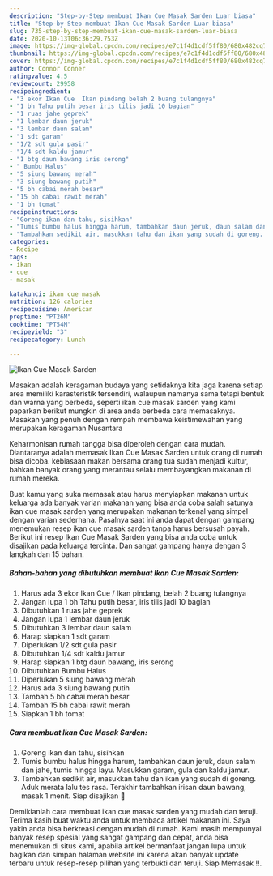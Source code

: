 ```yaml
---
description: "Step-by-Step membuat Ikan Cue Masak Sarden Luar biasa"
title: "Step-by-Step membuat Ikan Cue Masak Sarden Luar biasa"
slug: 735-step-by-step-membuat-ikan-cue-masak-sarden-luar-biasa
date: 2020-10-13T06:36:29.753Z
image: https://img-global.cpcdn.com/recipes/e7c1f4d1cdf5ff80/680x482cq70/ikan-cue-masak-sarden-foto-resep-utama.jpg
thumbnail: https://img-global.cpcdn.com/recipes/e7c1f4d1cdf5ff80/680x482cq70/ikan-cue-masak-sarden-foto-resep-utama.jpg
cover: https://img-global.cpcdn.com/recipes/e7c1f4d1cdf5ff80/680x482cq70/ikan-cue-masak-sarden-foto-resep-utama.jpg
author: Connor Conner
ratingvalue: 4.5
reviewcount: 29958
recipeingredient:
- "3 ekor Ikan Cue  Ikan pindang belah 2 buang tulangnya"
- "1 bh Tahu putih besar iris tilis jadi 10 bagian"
- "1 ruas jahe geprek"
- "1 lembar daun jeruk"
- "3 lembar daun salam"
- "1 sdt garam"
- "1/2 sdt gula pasir"
- "1/4 sdt kaldu jamur"
- "1 btg daun bawang iris serong"
- " Bumbu Halus"
- "5 siung bawang merah"
- "3 siung bawang putih"
- "5 bh cabai merah besar"
- "15 bh cabai rawit merah"
- "1 bh tomat"
recipeinstructions:
- "Goreng ikan dan tahu, sisihkan"
- "Tumis bumbu halus hingga harum, tambahkan daun jeruk, daun salam dan jahe, tumis hingga layu. Masukkan garam, gula dan kaldu jamur."
- "Tambahkan sedikit air, masukkan tahu dan ikan yang sudah di goreng. Aduk merata lalu tes rasa. Terakhir tambahkan irisan daun bawang, masak 1 menit. Siap disajikan 🤤"
categories:
- Recipe
tags:
- ikan
- cue
- masak

katakunci: ikan cue masak 
nutrition: 126 calories
recipecuisine: American
preptime: "PT26M"
cooktime: "PT54M"
recipeyield: "3"
recipecategory: Lunch

---
```



![Ikan Cue Masak Sarden](https://img-global.cpcdn.com/recipes/e7c1f4d1cdf5ff80/680x482cq70/ikan-cue-masak-sarden-foto-resep-utama.jpg)

Masakan adalah keragaman budaya yang setidaknya kita jaga karena setiap area memiliki karasteristik tersendiri, walaupun namanya sama tetapi bentuk dan warna yang berbeda, seperti ikan cue masak sarden yang kami paparkan berikut mungkin di area anda berbeda cara memasaknya. Masakan yang penuh dengan rempah membawa keistimewahan yang merupakan keragaman Nusantara

Keharmonisan rumah tangga bisa diperoleh dengan cara mudah. Diantaranya adalah memasak Ikan Cue Masak Sarden untuk orang di rumah bisa dicoba. kebiasaan makan bersama orang tua sudah menjadi kultur, bahkan banyak orang yang merantau selalu membayangkan makanan di rumah mereka.



Buat kamu yang suka memasak atau harus menyiapkan makanan untuk keluarga ada banyak varian makanan yang bisa anda coba salah satunya ikan cue masak sarden yang merupakan makanan terkenal yang simpel dengan varian sederhana. Pasalnya saat ini anda dapat dengan gampang menemukan resep ikan cue masak sarden tanpa harus bersusah payah.
Berikut ini resep Ikan Cue Masak Sarden yang bisa anda coba untuk disajikan pada keluarga tercinta. Dan sangat gampang hanya dengan 3 langkah dan 15 bahan.


<!--inarticleads1-->

##### Bahan-bahan yang dibutuhkan membuat Ikan Cue Masak Sarden:

1. Harus ada 3 ekor Ikan Cue / Ikan pindang, belah 2 buang tulangnya
1. Jangan lupa 1 bh Tahu putih besar, iris tilis jadi 10 bagian
1. Dibutuhkan 1 ruas jahe geprek
1. Jangan lupa 1 lembar daun jeruk
1. Dibutuhkan 3 lembar daun salam
1. Harap siapkan 1 sdt garam
1. Diperlukan 1/2 sdt gula pasir
1. Dibutuhkan 1/4 sdt kaldu jamur
1. Harap siapkan 1 btg daun bawang, iris serong
1. Dibutuhkan  Bumbu Halus
1. Diperlukan 5 siung bawang merah
1. Harus ada 3 siung bawang putih
1. Tambah 5 bh cabai merah besar
1. Tambah 15 bh cabai rawit merah
1. Siapkan 1 bh tomat




<!--inarticleads2-->

##### Cara membuat  Ikan Cue Masak Sarden:

1. Goreng ikan dan tahu, sisihkan
1. Tumis bumbu halus hingga harum, tambahkan daun jeruk, daun salam dan jahe, tumis hingga layu. Masukkan garam, gula dan kaldu jamur.
1. Tambahkan sedikit air, masukkan tahu dan ikan yang sudah di goreng. Aduk merata lalu tes rasa. Terakhir tambahkan irisan daun bawang, masak 1 menit. Siap disajikan 🤤




Demikianlah cara membuat ikan cue masak sarden yang mudah dan teruji. Terima kasih buat waktu anda untuk membaca artikel makanan ini. Saya yakin anda bisa berkreasi dengan mudah di rumah. Kami masih mempunyai banyak resep spesial yang sangat gampang dan cepat, anda bisa menemukan di situs kami, apabila artikel bermanfaat jangan lupa untuk bagikan dan simpan halaman website ini karena akan banyak update terbaru untuk resep-resep pilihan yang terbukti dan teruji. Siap Memasak !!. 
